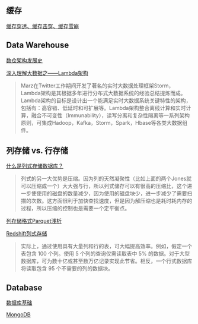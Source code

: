 ## 缓存
[缓存穿透、缓存击穿、缓存雪崩](https://www.damon8.cn/2020/07/27/mq-01/)

## Data Warehouse
[数仓架构发展史](https://www.cnblogs.com/data-magnifier/p/14128335.html)

[深入理解大数据之——Lambda架构](https://jiang-hao.com/articles/2019/big-data-lambda-architecture.html)
>Marz在Twitter工作期间开发了著名的实时大数据处理框架Storm，Lambda架构是其根据多年进行分布式大数据系统的经验总结提炼而成。Lambda架构的目标是设计出一个能满足实时大数据系统关键特性的架构，包括有：高容错、低延时和可扩展等。Lambda架构整合离线计算和实时计算，融合不可变性（Immunability），读写分离和复杂性隔离等一系列架构原则，可集成Hadoop，Kafka，Storm，Spark，Hbase等各类大数据组件。


## 列存储 vs. 行存储

[什么是列式存储数据库？](https://blog.csdn.net/NIeson2012/article/details/79551337)
>列式的另一大优势是压缩。因为列的天然凝聚性（比如上面的两个Jones就可以压缩成一个）大大强与行，所以列式储存可以有很高的压缩比，这个进一步使使用的磁盘的数量减少，因为使用的磁盘块少，进一步减少了需要扫描的次数。这方面很利于加快查找速度，但是因为解压缩也是耗时耗内存的过程，所以压缩的控制也是需要一个定平衡点。

[列存储格式Parquet浅析](https://www.jianshu.com/p/47b39ae336d5)

[Redshift列式存储](https://docs.amazonaws.cn/redshift/latest/dg/c_columnar_storage_disk_mem_mgmnt.html)
>实际上，通过使用具有大量列和行的表，可大幅提高效率。例如，假定一个表包含 100 个列。使用 5 个列的查询仅需读取表中 5% 的数据。对于大型数据库，可为数十亿或甚至数万亿记录实现此节省。相反，一个行式数据库将读取包含 95 个不需要的列的数据块。

## Database

[数据库基础](DB_fundamental.md)

[MongoDB](MongoDB.md)

